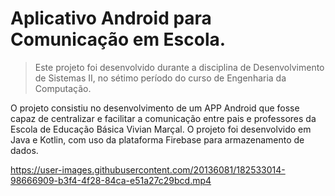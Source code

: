 # Aplicativo Android para Comunicação em Escola.

> Este projeto foi desenvolvido durante a disciplina de Desenvolvimento de Sistemas II, no sétimo período do curso de Engenharia da Computação.

O projeto consistiu no desenvolvimento de um APP Android que fosse capaz de centralizar e facilitar a comunicação entre pais e professores da Escola de Educação Básica Vivian Marçal.
O projeto foi desenvolvido em Java e Kotlin, com uso da plataforma Firebase para armazenamento de dados.

https://user-images.githubusercontent.com/20136081/182533014-98666909-b3f4-4f28-84ca-e51a27c29bcd.mp4
